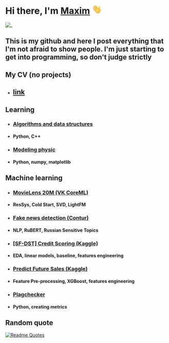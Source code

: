# Hi there, I'm [Maxim](https://t.me/licey_maxim) <img src="images/wave.gif" height=30 width=30>

![_](https://komarev.com/ghpvc/?username=l&color=brightgreen)

## This is my github and here I post everything that I'm not afraid to show people. I'm just starting to get into programming, so don't judge strictly

## **My CV (no projects)**

* ## [link](https://drive.google.com/file/d/1jhrcZmew7Q89kcDh1qKXyO4-JDQUKzmZ/view?usp=sharing)

<!-- ## **My leetcode statistic**

* ![Leetcode Stats](https://leetcode.card.workers.dev/LiceyMax?theme=dark&font=source_code_pro&extension=null) -->

## **Learning**

<!-- * ### [Programming ITMO](https://github.com/LiceyMaxim/Programming-1-semester)

* #### C, C++ -->

####

* ### [Algorithms and data structures](https://github.com/LiceyMaxim/Algorithms-and-data-structures-1-semester)

* #### Python, C++

* ### [Modeling physic](https://github.com/LiceyMaxim/threebodytask)

* #### Python, numpy, matplotlib

## **Machine learning**

* ### [MovieLens 20M (VK CoreML)](https://github.com/LiceyMaxim/VK_CoreML)

* #### ResSys, Cold Start, SVD, LightFM

* ### [Fake news detection (Contur)](https://github.com/LiceyMaxim/Contur)

* #### NLP, RuBERT, Russian Sensitive Topics

* ### [[SF-DST] Credit Scoring (Kaggle)](https://github.com/LiceyMaxim/-SF-DST-Credit-Scoring)

* #### EDA, linear models, baseline, features engineering

* ### [Predict Future Sales (Kaggle)](https://github.com/LiceyMaxim/Predict-Future-Sales/)

* #### Feature Pre-processing, XGBoost, features engineering

* ### [Plagchecker](https://github.com/LiceyMaxim/plagchecker)

* #### Python, creating metrics

## **Random quote**

[![Readme Quotes](https://quotes-github-readme.vercel.app/api?type=horizontal&theme=dark)](https://github.com/piyushsuthar/github-readme-quotes)
